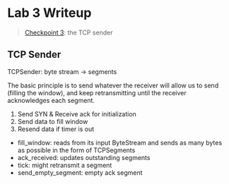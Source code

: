 # Lab 3 Writeup

> [Checkpoint 3](https://cs144.github.io/assignments/lab3.pdf):
> the TCP sender

## TCP Sender

TCPSender: byte stream -> segments

The basic principle is to send whatever the receiver will allow us to send
(filling the window), and keep retransmitting until the receiver acknowledges
each segment.

1. Send SYN & Receive ack for initialization
2. Send data to fill window
3. Resend data if timer is out

* fill_window: reads from its input ByteStream and sends as many bytes as
  possible in the form of TCPSegments
* ack_received: updates outstanding segments
* tick: might retransmit a segment
* send_empty_segment: empty ack segment
